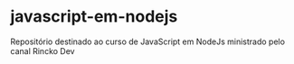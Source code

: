 # javascript-em-nodejs
Repositório destinado ao curso de JavaScript em NodeJs ministrado pelo canal Rincko Dev
